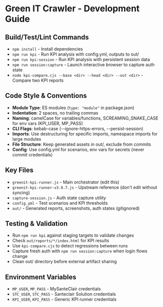 # Green IT Crawler - Development Guide

## Build/Test/Lint Commands
- `npm install` - Install dependencies
- `npm run kpi` - Run KPI analysis with config.yml, outputs to out/
- `npm run kpi:session` - Run KPI analysis with persistent session data
- `npm run session:capture` - Launch interactive browser to capture auth state
- `node kpi-compare.cjs --base <dir> --head <dir> --out <dir>` - Compare two KPI reports

## Code Style & Conventions
- **Module Type**: ES modules (`type: "module"` in package.json)
- **Indentation**: 2 spaces, no trailing commas
- **Naming**: camelCase for variables/functions, SCREAMING_SNAKE_CASE for env vars (KPI_USER, MP_PASS)
- **CLI Flags**: kebab-case (--ignore-https-errors, --persist-session)
- **Imports**: Use destructuring for specific imports, namespace imports for large modules
- **File Structure**: Keep generated assets in out/, exclude from commits
- **Config**: Use config.yml for scenarios, env vars for secrets (never commit credentials)

## Key Files
- `greenit-kpi-runner.js` - Main orchestrator (edit this)
- `greenit-kpi-runner-v3.9.7.js` - Upstream reference (don't edit without syncing)
- `capture-session.js` - Auth state capture utility
- `config.yml` - Test scenarios and KPI thresholds
- `out/` - Generated reports, screenshots, auth states (gitignored)

## Testing & Validation
- Run `npm run kpi` against staging targets to validate changes
- Check `out/reports/*/index.html` for KPI results
- Use `kpi-compare.cjs` to detect regressions between runs
- Capture fresh auth with `npm run session:capture` when login flows change
- Clean out/ directory before external artifact sharing

## Environment Variables
- `MP_USER`, `MP_PASS` - MySanteClair credentials
- `STC_USER`, `STC_PASS` - Santeclair Solution credentials
- `KPI_USER`, `KPI_PASS` - Generic KPI runner credentials